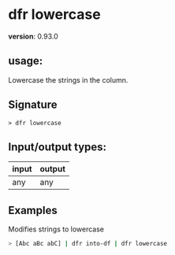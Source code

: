 # dfr lowercase

**version**: 0.93.0

## **usage**:

Lowercase the strings in the column.

## Signature

`> dfr lowercase `

## Input/output types:

| input | output |
| ----- | ------ |
| any   | any    |

## Examples

Modifies strings to lowercase

```bash
> [Abc aBc abC] | dfr into-df | dfr lowercase
```
